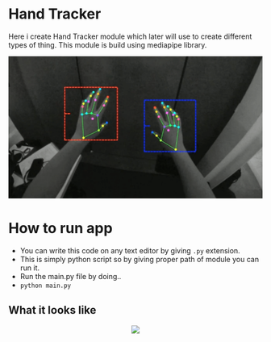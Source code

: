 # Hand Tracker

Here i create Hand Tracker module which later will use to create different types of thing.
This module is build using mediapipe library.


<p align="center">
  <img src="poster.png">
</p>

# How to run app 

 * You can write this code on any text editor by giving `.py` extension.
 * This is simply python script so by giving proper path of module you can run it.
 * Run the main.py file by doing..
 * `python main.py`
 
## What it looks like

<p align="center">
  <img src="video.gif">
</p>
